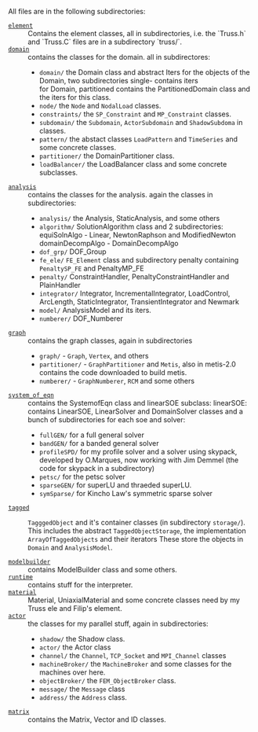 
All files are in the following subdirectories:

<dl>

<dt><a href="./element"><code>element</code></a></dt>
<dd>Contains the element classes, all in subdirectories, i.e. the
`Truss.h` and `Truss.C` files are in a subdirectory `truss/`.
</dd>

<dt><a href="./domain"><code>domain</code></a></dt>
<dd>contains the classes for the domain. all in subdirectores:

- `domain/` the Domain class and abstract Iters for the objects of
           the Domain, two subdirectories single- contains iters  
           for Domain, partitioned contains the PartitionedDomain
           class and the iters for this class.
- `node/` the `Node` and `NodalLoad` classes.
- `constraints/` the `SP_Constraint` and `MP_Constraint` classes.
- `subdomain/` the `Subdomain`, `ActorSubdomain` and `ShadowSubdoma` in classes.
- `pattern/` the abstact classes `LoadPattern` and `TimeSeries` and some concrete classes.
- `partitioner/` the DomainPartitioner class.
- `loadBalancer/` the LoadBalancer class and some concrete subclasses.

</dd>

<dt><a href="./analysis"><code>analysis</code></a></dt>
<dd>contains the classes for the analysis. again the classes in subdirectories:

 - `analysis/` the Analysis, StaticAnalysis, and some others
 - `algorithm/` SolutionAlgorithm class and 2 subdirectories:
           equiSolnAlgo - Linear, NewtonRaphson and ModifiedNewton
           domainDecompAlgo - DomainDecompAlgo
 - `dof_grp/` DOF_Group
 - `fe_ele/` `FE_Element` class and subdirectory penalty containing
           `PenaltySP_FE` and PenaltyMP_FE
 - `penalty/` ConstraintHandler, PenaltyConstraintHandler and
           PlainHandler
 - `integrator/` Integrator, IncrementalIntegrator, LoadControl,
           ArcLength, StaticIntegrator, TransientIntegrator and
           Newmark
 - `model/` AnalysisModel and its iters.
 - `numberer/` DOF_Numberer
           
<dt><a href="./graph"><code>graph</code></a></dt>
<dd>contains the graph classes, again in subdirectories

- `graph/` - `Graph`, `Vertex`, and others
- `partitioner/` - `GraphPartitioner` and `Metis`, also in metis-2.0
          contains the code downloaded to build metis.
- `numberer/` - `GraphNumberer`, `RCM` and some others

</dd>

<dt><a href="./system_of_eqn"><code>system_of_eqn</code></a></dt>
<dd>contains the SystemofEqn class and linearSOE subclass:
        linearSOE: contains LinearSOE, LinearSolver and DomainSolver
        classes and a bunch of subdirectories for each soe and solver:
        
- `fullGEN/` for a full general solver
- `bandGEN/` for a banded general solver
- `profileSPD/` for my profile solver and a solver using skypack,
           developed by O.Marques, now working with Jim Demmel
           (the code for skypack in a subdirectory)
- `petsc/` for the petsc solver
- `sparseGEN/` for superLU and thraeded superLU.
- `symSparse/` for Kincho Law's symmetric sparse solver

</dd>

<dt><a href="./tagged"><code>tagged</code></a></dt>
<dd>

`TagggedObject` and it's container classes (in subdirectory `storage/`).
This includes the abstract `TaggedObjectStorage`, the implementation
`ArrayOfTaggedObjects` and their iterators
These store the objects in `Domain` and `AnalysisModel`.

</dd>

<dt><a href="./modelbuilder"><code>modelbuilder</code></a></dt>
<dd>contains ModelBuilder class and some others.
        
</dd>

<dt><a href="./runtime"><code>runtime</code></a></dt>
<dd>contains stuff for the interpreter.
</dd>

<!--
<dt><a href="./utility"><code>utility</code></a></dt>
<dd>contains the `Timer` class.</dd>
-->

<dt><a href="./material"><code>material</code></a></dt>
<dd>Material, UniaxialMaterial and some concrete classes need by
        my Truss ele and Filip's element.
        
<dt><a href="./actor"><code>actor</code></a></dt>
<dd>the classes for my parallel stuff, again in subdirectories:

 - `shadow/` the Shadow class.  
 - `actor/` the Actor class
 - `channel/` the `Channel`, `TCP_Socket` and `MPI_Channel` classes
 - `machineBroker/` the `MachineBroker` and some classes for the machines over here.
 - `objectBroker/` the `FEM_ObjectBroker` class.
 - `message/` the `Message` class
 - `address/` the `Address` class.

<dt><a href="./matrix"><code>matrix</code></a><dd>contains the Matrix, Vector and ID classes.</dd>

</dl>

